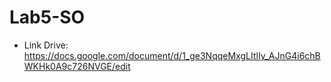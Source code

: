 # Lab5-SO

- Link Drive: https://docs.google.com/document/d/1_ge3NqqeMxgLItlIy_AJnG4i6chBWKHk0A9c726NVGE/edit
